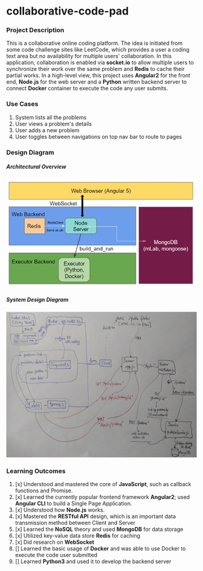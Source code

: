 # collaborative-code-pad

### Project Description
This is a collaborative online coding platform. The idea is initiated from some code challenge sites like LeetCode, which provides a user a coding text area but no availability for multiple users' collaboration. In this application, collaboration is enabled via **socket.io** to allow multiple users to synchronize their work over the same problem and **Redis** to cache their partial works. In a high-level view, this project uses **Angular2** for the front end, **Node.js** for the web server and a **Python** written backend server to connect **Docker** container to execute the code any user submits.

### Use Cases
1. System lists all the problems
2. User views a problem's details
3. User adds a new problem
4. User toggles between navigations on top nav bar to route to pages

### Design Diagram
##### Architectural Overview
![alt text](./diagrams/architecturalOverview.png "Architectural Overview")
##### System Design Diagram
![alt text](./diagrams/systemDesignDiagram.jpg "System Design Diagram")

### Learning Outcomes

1. [x] Understood and mastered the core of **JavaScript**, such as callback functions and Promise.
2. [x] Learned the currently popular frontend framework **Angular2**; used **Angular CLI** to build a Single Page Application.
3. [x] Understood how **Node.js** works.
4. [x] Mastered the **RESTful API** design, which is an important data transmission method between Client and Server
5. [x] Learned the **NoSQL** theory and used **MongoDB** for data storage
6. [x] Utilized key-value data store **Redis** for caching
7. [x] Did research on **WebSocket**
8. [] Learned the basic usage of **Docker** and was able to use Docker to execute the code user submitted
9. [] Learned **Python3** and used it to develop the backend server
